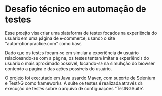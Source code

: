 # Desafio técnico em automação de testes

Esse proejto visa criar uma plataforma de testes focados na experiência do usuário em uma página de e-commerce, usando o site "automationpractice.com" como base.

Dado que os testes focam-se em simular a experiência do usuário relacionando-se com a página, os testes tentam imitar a experiência
do usuário o mais aproximado possível, focando-se na simulação do browser contendo a página e das ações possíveis do usuário.

O projeto foi executado em Java usando Maven, com suporte de Selenium e TestNG como frameworks.
A suíte de testes é realizada através da execução de testes sobre o arquivo de configurações "TestNGSuite".
